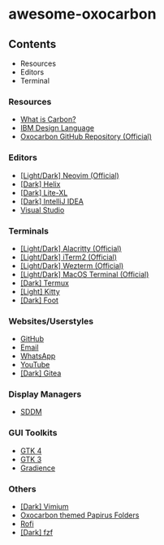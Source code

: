 # awesome-oxocarbon
<!-- Small summary of what the oxocarbon theme is -->
<!-- Explain [Dark/Light] & (official) tags -->
## Contents
* Resources
* Editors
* Terminal

### Resources
* [What is Carbon?](https://carbondesignsystem.com/all-about-carbon/what-is-carbon/)
* [IBM Design Language](https://www.ibm.com/design/language/)
* [Oxocarbon GitHub Repository (Official)](https://github.com/nyoom-engineering/oxocarbon)

### Editors
* [[Light/Dark] Neovim (Official)](https://github.com/nyoom-engineering/oxocarbon.nvim)
* [[Dark] Helix](https://discord.com/channels/1050624267592663050/1051039607308943400/1145408642561101854)
* [[Dark] Lite-XL](https://github.com/lite-xl/lite-xl-colors/blob/master/colors/oxocarbon-dark.lua)
* [[Dark] IntelliJ IDEA](https://github.com/ImLynxie/Oxocarbon)
* [Visual Studio](https://marketplace.visualstudio.com/items?itemName=ibmlover.oxocarbon)

### Terminals
* [[Light/Dark] Alacritty (Official)](https://github.com/nyoom-engineering/oxocarbon-alacritty)
* [[Light/Dark] iTerm2 (Official)](https://github.com/nyoom-engineering/oxocarbon-iterm2)
* [[Light/Dark] Wezterm (Official)](https://github.com/nyoom-engineering/oxocarbon-wezterm)
* [[Light/Dark] MacOS Terminal (Official)](https://github.com/nyoom-engineering/oxocarbon-terminal-app)
* [[Dark] Termux](https://discord.com/channels/1050624267592663050/1051039607308943400/1145370357864345640)
* [[Light] Kitty](https://discord.com/channels/1050624267592663050/1051038432043999303/1090730575054262343)
* [[Dark] Foot](https://discord.com/channels/1050624267592663050/1051038432043999303/1090730893448056842)

### Websites/Userstyles
* [GitHub](https://github.com/PedroVH/oxocarbon-userstyles/tree/main/github)
* [Email](https://github.com/PedroVH/oxocarbon-userstyles/tree/main/gmail)
* [WhatsApp](https://github.com/PedroVH/oxocarbon-userstyles/tree/main/whatsapp-web)
* [YouTube](https://github.com/PedroVH/oxocarbon-userstyles/tree/main/youtube)
* [[Dark] Gitea](https://git.rainnny.club/Rainnny/gitea-github-theme)

### Display Managers
* [SDDM](https://github.com/poach3r/sddm-oxocarbon)

### GUI Toolkits
* [GTK 4](https://discord.com/channels/1050624267592663050/1051039607308943400/1130969626814193815)
* [GTK 3](https://git.sr.ht/~ved/oxocarbon-gtk)
* [Gradience](https://gist.github.com/KPidS/8887c7c083c466261b94a3b7c02df9b9)

### Others
* [[Dark] Vimium](https://discord.com/channels/1050624267592663050/1051038432043999303/1125567824212021328)
* [Oxocarbon themed Papirus Folders](https://github.com/BattleCh1cken/oxocarbon-papirus-folders)
* [Rofi](https://github.com/BattleCh1cken/oxocarbon-rofi/tree/main)
* [[Dark] fzf](https://discord.com/channels/1050624267592663050/1051038432043999303/1063798954980024372)
